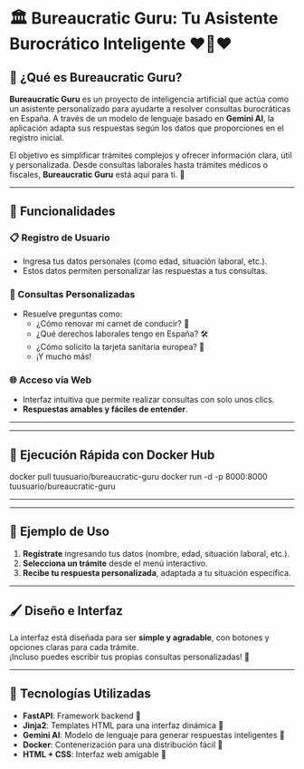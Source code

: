 # 🏛️ Bureaucratic Guru: Tu Asistente Burocrático Inteligente ❤️💛❤️

## 🤔 ¿Qué es Bureaucratic Guru?

**Bureaucratic Guru** es un proyecto de inteligencia artificial que actúa como un asistente personalizado para ayudarte a resolver consultas burocráticas en España. A través de un modelo de lenguaje basado en **Gemini AI**, la aplicación adapta sus respuestas según los datos que proporciones en el registro inicial.

El objetivo es simplificar trámites complejos y ofrecer información clara, útil y personalizada. Desde consultas laborales hasta trámites médicos o fiscales, **Bureaucratic Guru** está aquí para ti. 🌟

---

## 🚀 Funcionalidades

### 📋 Registro de Usuario
- Ingresa tus datos personales (como edad, situación laboral, etc.).
- Estos datos permiten personalizar las respuestas a tus consultas.

### 💬 Consultas Personalizadas
- Resuelve preguntas como:
  - ¿Cómo renovar mi carnet de conducir? 🚗
  - ¿Qué derechos laborales tengo en España? 🛠️
  - ¿Cómo solicito la tarjeta sanitaria europea? 🏥
  - ¡Y mucho más!

### 🌐 Acceso vía Web
- Interfaz intuitiva que permite realizar consultas con solo unos clics.
- **Respuestas amables y fáciles de entender**.
  
---
---

## 🐳 Ejecución Rápida con Docker Hub
docker pull tuusuario/bureaucratic-guru
docker run -d -p 8000:8000 tuusuario/bureaucratic-guru

---
---

## 🌟 Ejemplo de Uso
1. **Regístrate** ingresando tus datos (nombre, edad, situación laboral, etc.).
2. **Selecciona un trámite** desde el menú interactivo.
3. **Recibe tu respuesta personalizada**, adaptada a tu situación específica.

---

## 🖌️ Diseño e Interfaz
La interfaz está diseñada para ser **simple y agradable**, con botones y opciones claras para cada trámite.  
¡Incluso puedes escribir tus propias consultas personalizadas! 📝

---

## 🧰 Tecnologías Utilizadas
- **FastAPI**: Framework backend 🚀  
- **Jinja2**: Templates HTML para una interfaz dinámica 📄  
- **Gemini AI**: Modelo de lenguaje para generar respuestas inteligentes 🤖  
- **Docker**: Contenerización para una distribución fácil 🐳  
- **HTML + CSS**: Interfaz web amigable 🎨


